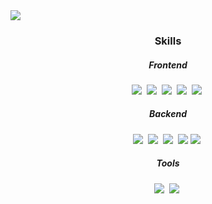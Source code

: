 <img src="https://capsule-render.vercel.app/api?type=waving&height=300&color=gradient&text=Welcome!&fontSize=48&fontAlign=50&fontAlignY=50&section=header&animation=fadeIn&desc=cubecat100's%20GitHub&reversal=false&strokeWidth=1" />

<h3 align="center">Skills</h3>

<h5 align="center">Frontend</h5>
<p align="center">
  <img src="https://img.shields.io/badge/Javascript-ffb13b?style=flat-square&logo=javascript&logoColor=white"/></a>&nbsp 
  <img src="https://img.shields.io/badge/HTML5-E34F26?style=flat-square&logo=html5&logoColor=white"/></a>&nbsp
  <img src="https://img.shields.io/badge/CSS-1572B6?style=flat-square&logo=css3&logoColor=white"/></a>&nbsp
  <img src="https://img.shields.io/badge/Bootstrap5-7952B3?style=flat-square&logo=bootstrap&logoColor=white"/></a>&nbsp
  <img src="https://img.shields.io/badge/JQuery-0769AD?style=flat-square&amp;logo=jquery&amp;logoColor=white"/></a>&nbsp
  <br>
</p>

<h5 align="center">Backend</h5>
<p align="center">
  <img src="https://img.shields.io/badge/Java-007396?style=flat-square&logo=Java&logoColor=white"/></a>&nbsp 
  <img src="https://img.shields.io/badge/Spring-6DB33F?style=flat-square&logo=Spring&logoColor=white"/></a>&nbsp
  <img src="https://img.shields.io/badge/Mysql-E6B91E?style=flat-square&logo=MySql&logoColor=white"/></a>&nbsp
  <img src="https://img.shields.io/badge/Oracle-F80000?style=flat-square&logo=oracle&logoColor=white">
  <img src="https://img.shields.io/badge/Apache Tomcat-F8DC75?style=flat-square&logo=apachetomcat&logoColor=black"/></a>&nbsp
  <br>
</p>

<h5 align="center">Tools</h5>
<p align="center">
  <img src="https://img.shields.io/badge/Visual Studio Code-007ACC?style=flat-square&logo=visualstudiocode&logoColor=black"/></a>&nbsp
  <img src="https://img.shields.io/badge/Ecilpse IDE-2C2255?style=flat-square&logo=eclipseide&logoColor=black"/></a>&nbsp
</p>


<br>
